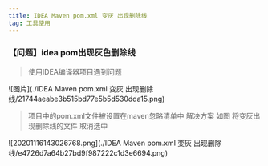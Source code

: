 ```yaml
---
title: IDEA Maven pom.xml 变灰 出现删除线
tag: 工具使用
---
```

### 【问题】idea pom出现灰色删除线
>使用IDEA编译器项目遇到问题

![图片](./IDEA Maven pom.xml 变灰 出现删除线/21744aeabe3b515bd77e5b5d530dda15.png)

> 项目中的pom.xml文件被设置在maven忽略清单中
解决方案  如图 将变灰出现删除线的文件 取消选中

![20201116143026768.png](./IDEA Maven pom.xml 变灰 出现删除线/e4726d7a64b27bd9f987222c1d3e6694.png)
